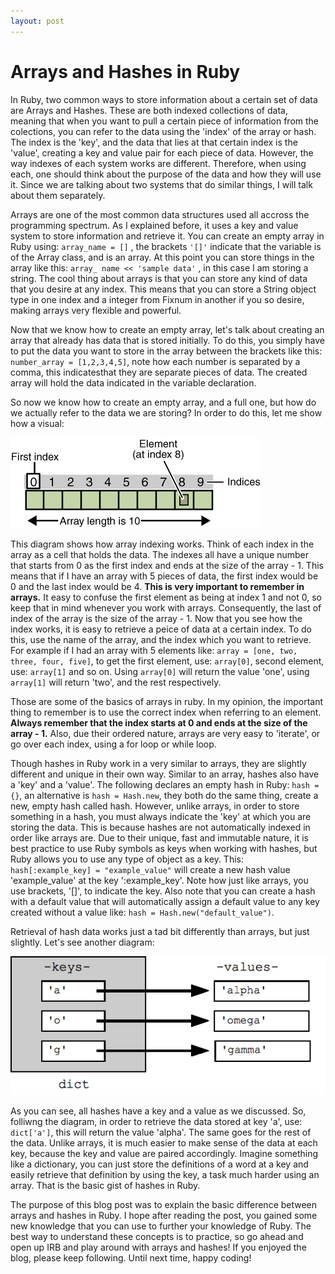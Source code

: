 ```yaml
---
layout: post
---
```

# Arrays and Hashes in Ruby

In Ruby, two common ways to store information about a certain set of data are Arrays and Hashes. These are both indexed collections of data, meaning that when you want to pull a certain piece of information from the colections, you can refer to the data using the 'index' of the array or hash. The index is the 'key', and the data that lies at that certain index is the 'value', creating a key and value pair for each piece of data. However, the way indexes of each system works are different. Therefore, when using each, one should think about the purpose of the data and how they will use it. Since we are talking about two systems that do similar things, I will talk about them separately.

Arrays are one of the most common data structures used all accross the programming spectrum. As I explained before, it uses a key and value system to store information and retrieve it. You can create an empty array in Ruby using: `array_name = []` , the brackets `'[]'` indicate that the variable is of the Array class, and is an array. At this point you can store things in the array like this: `array_ name << 'sample data'` , in this case I am storing a string. The cool thing about arrays is that you can store any kind of data that you desire at any index. This means that you can store a String object type in one index and a integer from Fixnum in another if you so desire, making arrays very flexible and powerful.

Now that we know how to create an empty array, let's talk about creating an array that already has data that is stored initially. To do this, you simply have to put the data you want to store in the array between the brackets like this: `number_array = [1,2,3,4,5]`, note how each number is separated by a comma, this indicatesthat they are separate pieces of data. The created array will hold the data indicated in the variable declaration.

So now we know how to create an empty array, and a full one, but how do we actually refer to the data we are storing? In order to do this, let me show how a visual:  

![Array Index](/assets/imgs/array_index.gif)  

This diagram shows how array indexing works. Think of each index in the array as a cell that holds the data. The indexes all have a unique number that starts from 0 as the first index and ends at the size of the array - 1\. This means that if I have an array with 5 pieces of data, the first index would be 0 and the last index would be 4\. **This is very important to remember in arrays.** It easy to confuse the first element as being at index 1 and not 0, so keep that in mind whenever you work with arrays. Consequently, the last of index of the array is the size of the array - 1\. Now that you see how the index works, it is easy to retrieve a peice of data at a certain index. To do this, use the name of the array, and the index which you want to retrieve. For example if I had an array with 5 elements like: `array = [one, two, three, four, five]`, to get the first element, use: `array[0]`, second element, use: `array[1]` and so on. Using `array[0]` will return the value 'one', using `array[1]` will return 'two', and the rest respectively.

Those are some of the basics of arrays in ruby. In my opinion, the important thing to remember is to use the correct index when referring to an element. **Always remember that the index starts at 0 and ends at the size of the array - 1.** Also, due their ordered nature, arrays are very easy to 'iterate', or go over each index, using a for loop or while loop.

Though hashes in Ruby work in a very similar to arrays, they are slightly different and unique in their own way. Similar to an array, hashes also have a 'key' and a 'value'. The following declares an empty hash in Ruby: `hash = {}`, an alternative is `hash = Hash.new`, they both do the same thing, create a new, empty hash called hash. However, unlike arrays, in order to store something in a hash, you must always indicate the 'key' at which you are storing the data. This is because hashes are not automatically indexed in order like arrays are. Due to their unique, fast and immutable nature, it is best practice to use Ruby symbols as keys when working with hashes, but Ruby allows you to use any type of object as a key. This: `hash[:example_key] = "example_value"` will create a new hash value 'example_value' at the key ':example_key'. Note how just like arrays, you use brackets, '[]', to indicate the key. Also note that you can create a hash with a default value that will automatically assign a default value to any key created without a value like: `hash = Hash.new("default_value")`.

Retrieval of hash data works just a tad bit differently than arrays, but just slightly. Let's see another diagram:  

![Hash Diagram](/assets/imgs/hash.png)  

As you can see, all hashes have a key and a value as we discussed. So, folliwng the diagram, in order to retrieve the data stored at key 'a', use: `dict['a']`, this will return the value 'alpha'. The same goes for the rest of the data. Unlike arrays, it is much easier to make sense of the data at each key, because the key and value are paired accordingly. Imagine something like a dictionary, you can just store the definitions of a word at a key and easily retrieve that definition by using the key, a task much harder using an array. That is the basic gist of hashes in Ruby.

The purpose of this blog post was to explain the basic difference between arrays and hashes in Ruby. I hope after reading the post, you gained some new knowledge that you can use to further your knowledge of Ruby. The best way to understand these concepts is to practice, so go ahead and open up IRB and play around with arrays and hashes! If you enjoyed the blog, please keep following. Until next time, happy coding!

